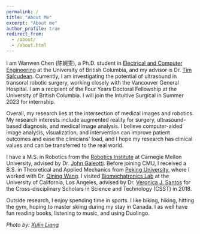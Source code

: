 ```yaml
---
permalink: /
title: "About Me"
excerpt: "About me"
author_profile: true
redirect_from: 
  - /about/
  - /about.html
---
```


I am Wanwen Chen (陈婉雯), a  Ph.D. student in [Electrical and Computer Engineering](https://ece.ubc.ca/) at the University of British Columbia, and my advisor is Dr. [Tim Salcudean](https://ece.ubc.ca/tim-salcudean/). Currently, I am investigating the potential of ultrasound in transoral robotic surgery, working closely with the Vancouver General Hospital. I am a recipient of the Four Years Doctoral Fellowship at the University of British Columbia. I will join the Intuitive Surgical in Summer 2023 for internship.

Overall, my research lies at the intersection of medical images and robotics. My research interests include augmented reality for surgery, ultrasound-based diagnosis, and medical image analysis. I believe computer-aided image analysis, visualization, and intervention can improve patient outcomes and ease the clinicians' load, and I hope my research has clinical values and can be transferred to the real world.

I have a M.S. in Robotics from the [Robotics Institute](https://www.ri.cmu.edu/) at Carnegie Mellon University, advised by Dr. [John Galeotti](https://www.ri.cmu.edu/ri-faculty/john-galeotti/). Before joining CMU, I received a B.S. in Theoretical and Applied Mechanics from [Peking University](http://english.pku.edu.cn/), where I worked with Dr. [Qining Wang](http://www2.coe.pku.edu.cn/subpaget.asp?id=239). I visited [Biomechatronics Lab](https://uclabiomechatronics.wordpress.com/) at the University of California, Los Angeles, advised by Dr. [Veronica J. Santos](https://samueli.ucla.edu/people/veronica-santos/) for the Cross-disciplinary Scholars in Science and Technology (CSST) in 2018. 

Outside research, I enjoy spending time in sports. I like biking, hiking, hitting the gym, hoping to master skiing during my stay in Canada. I as well have fun reading books, listening to music, and using Duolingo.

*Photo by: [Xulin Liang](https://www.linkedin.com/in/xulin-liang-2448bb1b1/?originalSubdomain=uk)*